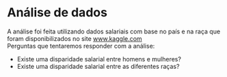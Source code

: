 # Análise de dados
A análise foi feita utilizando dados salariais com base no país e na raça que foram disponibilizados no site www.kaggle.com <br/>
Perguntas que tentaremos responder com a análise:
- Existe uma disparidade salarial entre homens e mulheres?
- Existe uma disparidade salarial entre as diferentes raças?
